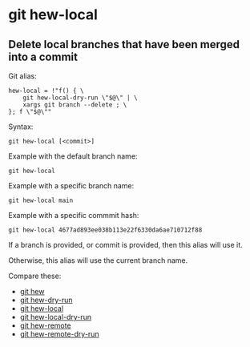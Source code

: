 # git hew-local

## Delete local branches that have been merged into a commit

Git alias:

```git
hew-local = !"f() { \
    git hew-local-dry-run \"$@\" | \
    xargs git branch --delete ; \
}; f \"$@\""
```

Syntax:

```shell
git hew-local [<commit>]
```

Example with the default branch name:

```shell
git hew-local
```

Example with a specific branch name:

```shell
git hew-local main
```

Example with a specific commmit hash:

```shell
git hew-local 4677ad893ee038b113e22f6330da6ae710712f88
```

If a branch is provided, or commit is provided, then this alias will use it.

Otherwise, this alias will use the current branch name.

Compare these:

* [git hew](../git-hew)
* [git hew-dry-run](../git-hew-dry-run)
* [git hew-local](../git-hew-local)
* [git hew-local-dry-run](../git-hew-local-dry-run)
* [git hew-remote](../git-hew-remote)
* [git hew-remote-dry-run](../git-hew-remote-dry-run)
